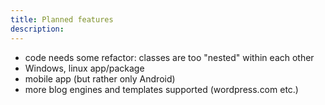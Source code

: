 ```yaml
---
title: Planned features 
description: 
---
```


- code needs some refactor: classes are too "nested" within each other
- Windows, linux app/package
- mobile app (but rather only Android)
- more blog engines and templates supported (wordpress.com etc.)
